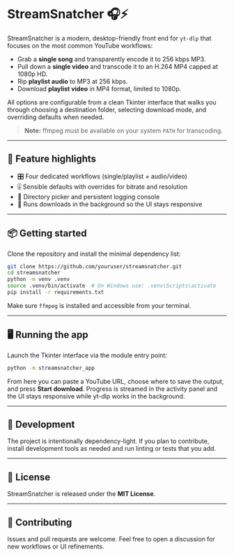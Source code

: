 # StreamSnatcher 🎧⚡

StreamSnatcher is a modern, desktop-friendly front end for `yt-dlp` that focuses on the
most common YouTube workflows:

* Grab a **single song** and transparently encode it to 256 kbps MP3.
* Pull down a **single video** and transcode it to an H.264 MP4 capped at 1080p HD.
* Rip **playlist audio** to MP3 at 256 kbps.
* Download **playlist video** in MP4 format, limited to 1080p.

All options are configurable from a clean Tkinter interface that walks you through
choosing a destination folder, selecting download mode, and overriding defaults when
needed.

> **Note:** ffmpeg must be available on your system `PATH` for transcoding.

---

## 🚀 Feature highlights

* 🎛️ Four dedicated workflows (single/playlist × audio/video)
* 🎚️ Sensible defaults with overrides for bitrate and resolution
* 💾 Directory picker and persistent logging console
* 🧰 Runs downloads in the background so the UI stays responsive

---

## 📦 Getting started

Clone the repository and install the minimal dependency list:

```bash
git clone https://github.com/youruser/streamsnatcher.git
cd streamsnatcher
python -m venv .venv
source .venv/bin/activate  # On Windows use: .venv\Scripts\activate
pip install -r requirements.txt
```

Make sure `ffmpeg` is installed and accessible from your terminal.

---

## 🖥 Running the app

Launch the Tkinter interface via the module entry point:

```bash
python -m streamsnatcher_app
```

From here you can paste a YouTube URL, choose where to save the output, and press
**Start download**. Progress is streamed in the activity panel and the UI stays responsive
while yt-dlp works in the background.

---

## 🧪 Development

The project is intentionally dependency-light. If you plan to contribute, install
development tools as needed and run linting or tests that you add.

---

## 📜 License

StreamSnatcher is released under the **MIT License**.

---

## 🤝 Contributing

Issues and pull requests are welcome. Feel free to open a discussion for new workflows or
UI refinements.
